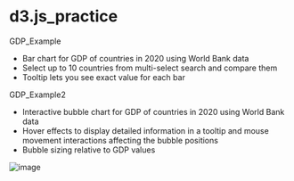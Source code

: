 # d3.js_practice

GDP_Example
- Bar chart for GDP of countries in 2020 using World Bank data
- Select up to 10 countries from multi-select search and compare them
- Tooltip lets you see exact value for each bar

GDP_Example2
- Interactive bubble chart for GDP of countries in 2020 using World Bank data
- Hover effects to display detailed information in a tooltip and mouse movement interactions affecting the bubble positions
- Bubble sizing relative to GDP values

![image](https://github.com/nfriche/d3.js_practice/assets/111462149/88ac49d9-a69d-4617-8f30-ef61aa51bfe0)

